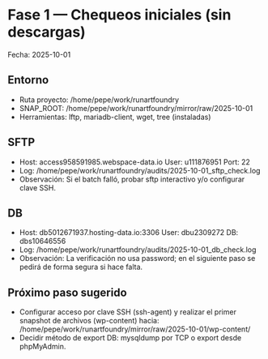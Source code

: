 # Fase 1 — Chequeos iniciales (sin descargas)
Fecha: 2025-10-01

## Entorno
- Ruta proyecto: /home/pepe/work/runartfoundry
- SNAP_ROOT: /home/pepe/work/runartfoundry/mirror/raw/2025-10-01
- Herramientas: lftp, mariadb-client, wget, tree (instaladas)

## SFTP
- Host: access958591985.webspace-data.io  User: u111876951  Port: 22
- Log: /home/pepe/work/runartfoundry/audits/2025-10-01_sftp_check.log
- Observación: Si el batch falló, probar sftp interactivo y/o configurar clave SSH.

## DB
- Host: db5012671937.hosting-data.io:3306  User: dbu2309272  DB: dbs10646556
- Log: /home/pepe/work/runartfoundry/audits/2025-10-01_db_check.log
- Observación: La verificación no usa password; en el siguiente paso se pedirá de forma segura si hace falta.

## Próximo paso sugerido
- Configurar acceso por clave SSH (ssh-agent) y realizar el primer snapshot de archivos (wp-content) hacia: /home/pepe/work/runartfoundry/mirror/raw/2025-10-01/wp-content/
- Decidir método de export DB: mysqldump por TCP o export desde phpMyAdmin.
